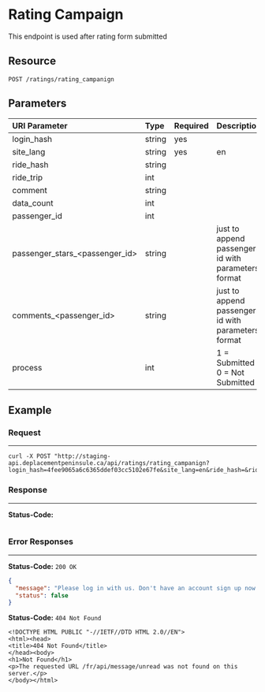 # Rating Campaign

This endpoint is used after rating form submitted

## Resource

```
POST /ratings/rating_campanign
```

## Parameters


| URI Parameter                  | Type   | Required | Description                                        |
|:-------------------------------|:-------|:---------|:---------------------------------------------------|
| login_hash                     | string | yes      | <user hash key>                                    |
| site_lang                      | string | yes      | en                                                 |
| ride_hash                      | string |          | <ride hash key>                                    |
| ride_trip                      | int    |          |                                                    |
| comment                        | string |          |                                                    |
| data_count                     | int    |          |                                                    |
| passenger_id                   | int    |          |                                                    |
| passenger_stars_<passenger_id> | string |          | just to append passenger id with parameters format |
| comments_<passenger_id>        | string |          | just to append passenger id with parameters format |
| process                        | int    |          | 1 = Submitted 0 = Not Submitted                    |

## Example

### Request
***

```curl
curl -X POST "http://staging-api.deplacementpeninsule.ca/api/ratings/rating_campanign?login_hash=4fee9065a6c6365ddef03cc5102e67fe&site_lang=en&ride_hash=&ride_trip=&comment=&data_count=&passenger_id=&passenger_stars_%3Cpassenger_id%3E=&comments_%3Cpassenger_id%3E%20=&process="
```

### Response
***

**Status-Code:**

```

```


### Error Responses
***
<!--
- No Login Hash
- With Login Hash and Site Lang
- With all fields entered
-->
**Status-Code:** ```200 OK```


```json
{
  "message": "Please log in with us. Don't have an account sign up now!",
  "status": false
}
```

<!--No Site Language-->
**Status-Code:** ```404 Not Found```


```
<!DOCTYPE HTML PUBLIC "-//IETF//DTD HTML 2.0//EN">
<html><head>
<title>404 Not Found</title>
</head><body>
<h1>Not Found</h1>
<p>The requested URL /fr/api/message/unread was not found on this server.</p>
</body></html>
```
